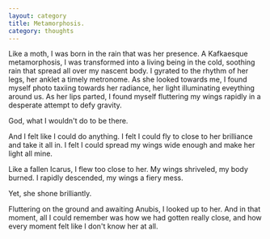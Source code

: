 ```yaml
---
layout: category
title: Metamorphosis.
category: thoughts
---
```


Like a moth, I was born in the rain that was her presence. A Kafkaesque metamorphosis, I was transformed into a living being in the cold, soothing rain that spread all over my nascent body. I gyrated to the rhythm of her legs, her anklet a timely metronome. As she looked towards me, I found myself photo taxiing towards her radiance, her light illuminating eveything around us. As her lips parted, I found myself fluttering my wings rapidly in a desperate attempt to defy gravity. 

God, what I wouldn't do to be there.

And I felt like I could do anything. I felt I could fly to close to her brilliance and take it all in. I felt I could spread my wings wide enough and make her light all mine. 

Like a fallen Icarus, I flew too close to her. My wings shriveled, my body burned. I rapidly descended, my wings a fiery mess. 

Yet, she shone brilliantly.

Fluttering on the ground and awaiting Anubis, I looked up to her. And in that moment, all I could remember was how we had gotten really close, and how every moment felt like I don't know her at all.